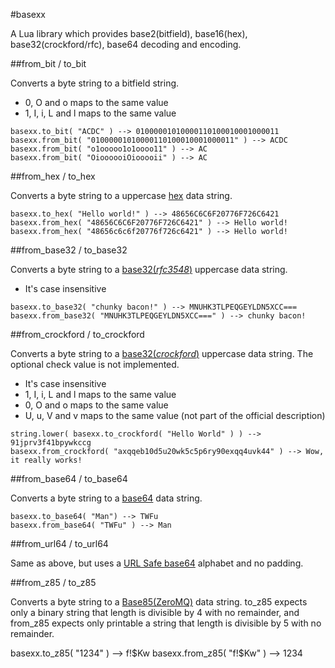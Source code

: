 #basexx

A Lua library which provides base2(bitfield), base16(hex), base32(crockford/rfc), base64 decoding and encoding.

##from_bit / to_bit

Converts a byte string to a bitfield string.

* 0, O and o maps to the same value
* 1, I, i, L and l maps to the same value

<!-- mou problem -->

	basexx.to_bit( "ACDC" ) --> 01000001010000110100010001000011
	basexx.from_bit( "01000001010000110100010001000011" ) --> ACDC
	basexx.from_bit( "o1ooooo1o1oooo11" ) --> AC
	basexx.from_bit( "OioooooiOiooooii" ) --> AC

##from_hex / to_hex

Converts a byte string to a uppercase [hex](http://tools.ietf.org/html/rfc3548#section-6) data string.

	basexx.to_hex( "Hello world!" ) --> 48656C6C6F20776F726C6421
	basexx.from_hex( "48656C6C6F20776F726C6421" ) --> Hello world!
	basexx.from_hex( "48656c6c6f20776f726c6421" ) --> Hello world!

##from_base32 / to_base32

Converts a byte string to a [base32(_rfc3548_)](http://tools.ietf.org/html/rfc3548#section-5) uppercase data string.

* It's case insensitive

<!-- mou problem -->

	basexx.to_base32( "chunky bacon!" ) --> MNUHK3TLPEQGEYLDN5XCC===
	basexx.from_base32( "MNUHK3TLPEQGEYLDN5XCC===" ) --> chunky bacon!

##from_crockford / to_crockford

Converts a byte string to a [base32(_crockford_)](http://www.crockford.com/wrmg/base32.html) uppercase data string. The optional check value is not implemented. 

* It's case insensitive
* 1, I, i, L and l maps to the same value
* 0, O and o maps to the same value
* U, u, V and v maps to the same value (not part of the official description)

<!-- mou problem -->

	string.lower( basexx.to_crockford( "Hello World" ) ) --> 91jprv3f41bpywkccg
	basexx.from_crockford( "axqqeb10d5u20wk5c5p6ry90exqq4uvk44" ) --> Wow, it really works!

##from_base64 / to_base64

Converts a byte string to a [base64](https://tools.ietf.org/html/rfc4648#section-4) data string.

	basexx.to_base64( "Man") --> TWFu
	basexx.from_base64( "TWFu" ) --> Man

##from_url64 / to_url64

Same as above, but uses a [URL Safe base64](https://tools.ietf.org/html/rfc4648#section-5) alphabet and no padding.

##from_z85 / to_z85

Converts a byte string to a [Base85(ZeroMQ)](http://rfc.zeromq.org/spec:32) data string.
to_z85 expects only a binary string that length is divisible by 4 with no remainder, and from_z85 expects only printable a string that length is divisible by 5 with no remainder.

   basexx.to_z85( "1234" ) --> f!$Kw
   basexx.from_z85( "f!$Kw" ) --> 1234
   
